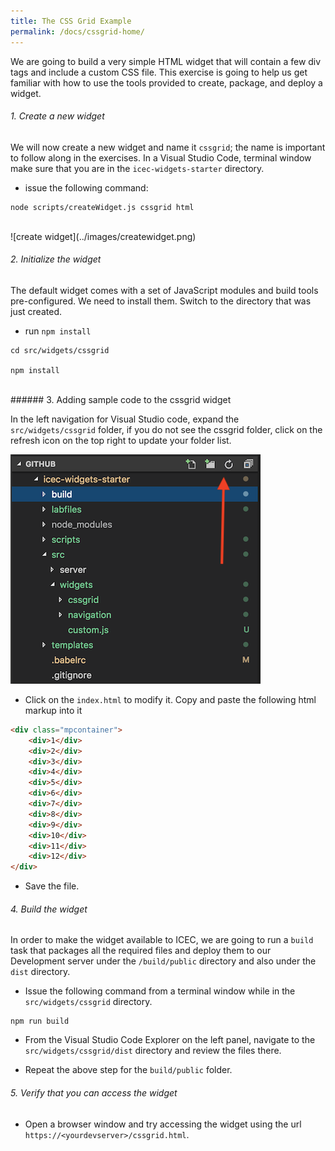 ```yaml
---
title: The CSS Grid Example
permalink: /docs/cssgrid-home/
---
```


<a name="top"/>

We are going to build a very simple HTML widget that will contain a few div tags and include a custom CSS file.  This exercise is going to help us get familiar with how to use the tools provided to create, package, and deploy a widget. 

###### 1. Create a new widget

We will now create a new widget and name it `cssgrid`; the name is important to follow along in the exercises.  In a Visual Studio Code, terminal window make sure that you are in the `icec-widgets-starter` directory.

- issue the following command:

```
node scripts/createWidget.js cssgrid html
```

<br/>
![create widget](../images/createwidget.png)
<br/>

###### 2. Initialize the widget

The default widget comes with a set of JavaScript modules and build tools pre-configured.  We need to install them.  Switch to the directory that was just created.

- run `npm install`

```
cd src/widgets/cssgrid

npm install
```
<br/>
###### 3. Adding sample code to the cssgrid widget

In the left navigation for Visual Studio code, expand the `src/widgets/cssgrid` folder, if you do not see the cssgrid folder, click on the refresh icon on the top right to update your folder list.

![edit cssgrid widget](../images/editcssgrid.png)

- Click on the `index.html` to modify it.  Copy and paste the following html markup into it

```html
<div class="mpcontainer">
    <div>1</div>
    <div>2</div>
    <div>3</div>
    <div>4</div>
    <div>5</div>
    <div>6</div>
    <div>7</div>
    <div>8</div>
    <div>9</div>
    <div>10</div>
    <div>11</div>
    <div>12</div>
</div>
```

- Save the file.

###### 4. Build the widget

In order to make the widget available to ICEC, we are going to run a `build` task that packages all the required files and deploy them to our Development server under the `/build/public` directory and also under the `dist` directory. 

- Issue the following command from a terminal window while in the `src/widgets/cssgrid` directory.

```
npm run build
```

- From the Visual Studio Code Explorer on the left panel, navigate to the `src/widgets/cssgrid/dist` directory and review the files there.  

- Repeat the above step for the `build/public` folder.

###### 5. Verify that you can access the widget

- Open a browser window and try accessing the widget using the url `https://<yourdevserver>/cssgrid.html`.
